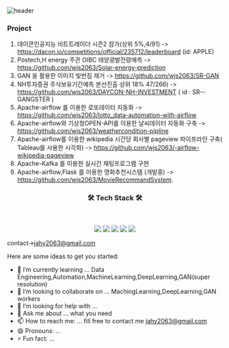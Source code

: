 
![header](https://img.shields.io/badge/<Career>-<JaehyeonJeon>-<blue>)





### Project
1. 데이콘인공지능 비트트레이더 시즌2 참가(상위 5%,4/91)                      ->  https://dacon.io/competitions/official/235712/leaderboard   (id: APPLE)
2. Postech,H energy 주관 OIBC 태양광발전량예측                          ->  https://github.com/wjs2063/Solar-energy-prediction
3. GAN 을 활용한 이미지 빛번짐 제거                                      ->  https://github.com/wjs2063/SR-GAN
4. NH투자증권 주식보유기간예측 본선진출 상위 18% 47/266)                     ->  https://github.com/wjs2063/DAYCON-NH-INVESTMENT ( id : SR--GANGSTER  )
5. Apache-airflow 를 이용한 로또데이터 자동화                            ->  https://github.com/wjs2063/lotto_data-automation-with-airflow
6. Apache-airflow와 기상청OPEN-API를 이용한 날씨데이터 자동화 구축           -> https://github.com/wjs2063/weathercondition-pipline 
7. Apache-airflow를 이용한 wikipedia 시간당 회사별 pageview 파이프라인 구축( Tableau를 사용한 시각화)  ->  https://github.com/wjs2063/-airflow-wikipedia-pageview
8. Apache-Kafka 를 이용한 실시간 채팅프로그램 구현                          
9. Apache-airflow,Flask 를 이용한 영화추천시스템 (개발중)                   -> https://github.com/wjs2063/MovieRecommandSystem.
<h3 align="center"><b>🛠 Tech Stack 🛠</b></h3>
</br>
<p align="center">
<img src="https://img.shields.io/badge/Python-3776AB?style=for-the-badge&logo=Python&logoColor=white">
<img src="https://img.shields.io/badge/Apache Airflow-017CEE?style=for-the-badge&logo=MYSQL&logoColor=white">
<img src="https://img.shields.io/badge/Tensorflow-FF7300?style=for-the-badge&logo=Tensorflow&logoColor=white">
<img src="https://img.shields.io/badge/Amazon AWS-569A31?style=for-the-badge&logo=Amazon AWS&logoColor=white">
<img src="https://img.shields.io/badge/MYSQL-4479A1?style=for-the-badge&logo=MYSQL&logoColor=white">





contact->jahy2063@gmail.com




 
Here are some ideas to get you started:

- 🌱 I’m currently learning ...            Data Engineering,Automation,MachineLearning,DeepLearning,GAN(super resolution)
- 👯 I’m looking to collaborate on ...     MachingLearning,DeepLearning,GAN workers
- 🤔 I’m looking for help with ...            
- 💬 Ask me about ... what you need           
- 📫 How to reach me: ...                  fill free to contact me  jahy2063@gmail.com
- 😄 Pronouns: ...                       
- ⚡ Fun fact: ...                             


